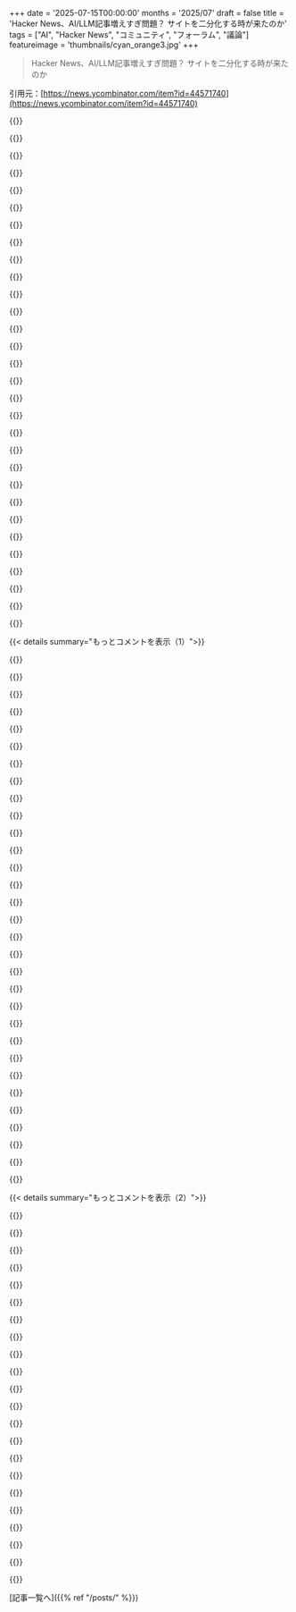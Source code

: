 +++
date = '2025-07-15T00:00:00'
months = '2025/07'
draft = false
title = 'Hacker News、AI/LLM記事増えすぎ問題？ サイトを二分化する時が来たのか'
tags = ["AI", "Hacker News", "コミュニティ", "フォーラム", "議論"]
featureimage = 'thumbnails/cyan_orange3.jpg'
+++

> Hacker News、AI/LLM記事増えすぎ問題？ サイトを二分化する時が来たのか

引用元：[https://news.ycombinator.com/item?id=44571740](https://news.ycombinator.com/item?id=44571740)




{{<matomeQuote body="昔みたいに、Hacker Newsで予期せぬ発見をしたいんだけど、AI/LLM記事が増えすぎて魅力がなくなっちゃったんだよね。" userName="bookofjoe" createdAt="2025/07/15 14:51:17" color="#ff5c5c">}}




{{<matomeQuote body="サブレディットでもこういう「グループをAとBに分けよう」って話はよく出るけど、提案者はいつもAに残りたいだけなんだよね。「あの人たちは歓迎されない、俺たちとは違う」って裏の意味があるみたい。気に入らない要素を排除するためにコミュニティを分けるのは、既存コミュニティを乗っ取ろうとする行為だよ。自分で好きなコンテンツのサイトを作ればいいじゃん。" userName="Lerc" createdAt="2025/07/15 15:10:19" color="#45d325">}}




{{<matomeQuote body="まず、Hacker Newsがユーザー提供のタグを導入して、ユーザーが投票できるようにすれば、この問題は解決するはずだよ。そしたら、嫌な記事はGrease MonkeyスクリプトとかHacker Newsの機能で簡単にフィルタリングできるじゃん。完璧じゃなくてもいいんだからさ。" userName="ffsm8" createdAt="2025/07/15 16:16:40" color="#ff5733">}}




{{<matomeQuote body="いや、Hacker Newsはこのままでいいよ。新参者がこういう変更を要求するのは失礼だと思う。このフォーラムが20年近く変わらずに来たのには、ちゃんとした理由があるんだからさ。" userName="Kiro" createdAt="2025/07/15 22:19:50" color="">}}




{{<matomeQuote body="「あの人たちは歓迎されない」って言われるのは分かるけど、AIが技術ニュースだけでなく、記事内容、不要な製品機能、職場まで押し付けられるのにうんざりなんだ。コミュニティを分けるんじゃなくて、フィルターとか、このAI熱狂から逃れる方法が欲しい。誰も歓迎されないようにしたくないけど、AIの洪水は止めたいんだよね。" userName="ryandrake" createdAt="2025/07/15 18:12:20" color="#785bff">}}




{{<matomeQuote body="Hacker Newsも、他の技術分野と同じで流行に左右されるよね。今はAIだけど、数年前はBitcoinだった。どんなコンテンツが見たいか、特定のトピックに注目が集まりすぎているか、時々議論するのは価値があると思うよ。一部の人が議題を乗っ取られたくないと思うのも当然だから、この議論は続けるべきだね。何が出てくるか見てみようよ。" userName="gwbas1c" createdAt="2025/07/15 19:02:31" color="#ff5733">}}




{{<matomeQuote body="そうそう、昔Slashdotを模したニュースサイトを読んでたんだけど、コミュニティ主導になったら毎日同じ議論ばかりで、一週間くらいで読むのやめちゃったんだ。だから、こういう議論はたまにするのが大事だと思う。Hacker Newsのモデレーションって、すごく評価が低いけど、実は重要なんだよね。「新しい」フィードを見ると、くだらない記事だらけだから、品質を保つために誰かが介入してるのは理解できるよ。" userName="gwbas1c" createdAt="2025/07/15 21:30:22" color="#ff5c5c">}}




{{<matomeQuote body="みんなHacker Newsには面白い記事を求めて来るんだよね。フロントページの記事の3分の1から3分の2が何ヶ月も、何年もその基準に合わないとしたら、探してるものを見つけるのがどれだけ大変か分かる？肥沃な土壌で美しい花を育てられるのに、絶滅危惧種がいる保護された草原をなくさなきゃいけないのは最悪だよね。" userName="dmbche" createdAt="2025/07/15 20:16:43" color="#ff5733">}}




{{<matomeQuote body="君が、他の人にとって記事が面白いかどうかを決める権利があるの？" userName="op00to" createdAt="2025/07/15 23:09:38" color="">}}




{{<matomeQuote body="Redditでグループ分けは「あいつら来るな」って意味になりがちだけど、HN読者はトピック重視だよ。<br>みんな記事を読みに来て、そこから議論に参加する感じ。<br>一部盛り上がるトピックもあるけど、HNは記事中心って認識で合ってると思う。" userName="WarOnPrivacy" createdAt="2025/07/15 15:28:01" color="#ff5c5c">}}




{{<matomeQuote body="トピックタグを導入しても、HNがダメになることはないと思うよ。" userName="pxc" createdAt="2025/07/15 23:05:54" color="">}}




{{<matomeQuote body="他の人が言ってないことを勝手に決めつけるような、そんな攻撃的な質問の意図が全く分からないんだけど？" userName="ryandrake" createdAt="2025/07/16 01:05:38" color="">}}




{{<matomeQuote body="HNでは「みんな記事を読みに来て議論する」って言うけど、実際は記事の内容を読んでないコメントが多いよね。<br>だから「見出し読んで会話して、それから記事読む」ってのが正しいユーザーの流れじゃないかな。" userName="parpfish" createdAt="2025/07/15 17:13:02" color="#ff5733">}}




{{<matomeQuote body="2016年参加だけど、新人って線引き難しいね。<br>僕は「HNをAI/LLMとその他に分けるべき？」って提案しただけだよ。<br>昔みたいにHNで色々な発見をしたいのに、AI/LLMの記事が多すぎて、HNの魅力が落ちたんだ。" userName="bookofjoe" createdAt="2025/07/16 01:38:49" color="#ff5733">}}




{{<matomeQuote body="「あいつら歓迎しない」って言うのは、「俺にはもうここが居場所じゃないから、別の場所に行きたい」ってのと同じくらいあり得る意味合いだよ。" userName="bluefirebrand" createdAt="2025/07/15 15:17:22" color="#ff33a1">}}




{{<matomeQuote body="正直、これって2017年から2021年くらいのCryptoブームにそっくりだね。<br>当時は投稿の80%がCryptoで、すごい革命が来るとか言われてた。<br>AI/LLMはCryptoよりは有用だけど、限界もあるから、あと数年でこの過熱も落ち着くと思うよ。" userName="moomoo11" createdAt="2025/07/15 22:45:09" color="#785bff">}}




{{<matomeQuote body="ところで、そのサイトって何？<br>僕が知ってるHNクローンは、もうないchristdot.orgだけだよ。" userName="CoastalCoder" createdAt="2025/07/16 01:30:48" color="">}}




{{<matomeQuote body="HNが自分の求める内容を提供すべき、って思ってるから攻撃的だと感じるんじゃない？<br>気に入らないなら読まなきゃいいだけ。誰も強制してない。<br>他人の楽しみを邪魔するなよ。<br>ネットは広いし人生は短いんだから、文句言うより好きなものを読もうぜ。" userName="op00to" createdAt="2025/07/16 03:52:11" color="#ff5733">}}




{{<matomeQuote body="GreasemonkeyとかカスタムCSSで対応できるよ。" userName="andybak" createdAt="2025/07/16 09:08:23" color="">}}




{{<matomeQuote body="「誰もが好きなコンテンツのサイトを作って、コミュニティを育てられる」のはすごく大変だよね。でも、やってみるよ。AIアシストコーディングの新しいコミュニティ「https://kraa.io/vibecoding」を今から始めるね。" userName="levmiseri" createdAt="2025/07/15 17:13:48" color="#ff33a1">}}




{{<matomeQuote body="俺の経験だと、みんなが言ってるのはそういう意味じゃないんだ。代替の場所を探してるか、自分で作ってるかだよ。Redditでの話だけど、最近はほとんど見てないし、なんか違うんだよね。このコメントはRedditには投稿してないよ。" userName="Lerc" createdAt="2025/07/15 15:24:18" color="">}}




{{<matomeQuote body="「サイトがAIやLLMに支配されてて魅力が薄れた」って言うけど、なんでこの2週間でAIやLLM関連の記事を10件くらいも投稿してるの？このAsk HNを投稿する数時間前にもあったし。君の考えてることがよく分からないな。" userName="NaOH" createdAt="2025/07/16 03:08:52" color="">}}




{{<matomeQuote body="全然そうじゃないみたい。https://hn.algolia.com/によると、「show hn」で「AI」は13,128件、「LLM」は2,363件だって。9日前からさらに増えてて、AI関連の投稿は一日あたりLLMが6件、AIが27件だってさ。AIは便利だけど、なんでもAI絡みにするのはやめてほしいね。関連ない議論にまで無理やり持ち込むのは、もはや熱意じゃなくて執着だよ。正直、HN全体でアストロターフィングが行われてても驚かないね。<br>[Data on AI-related Show HN posts - simonw’s comment](https://news.ycombinator.com/item?id=44484996)" userName="oparin10" createdAt="2025/07/16 02:01:42" color="#38d3d3">}}




{{<matomeQuote body="コメントは記事に惹かれても参加しない人を反映してないし、アップボートがかなりの数であることを示唆してる。記事を読んでないコメントが優勢だとは思わないな。一部のトピックでは少し多めだけど、それが最悪ってわけじゃないよ。" userName="WarOnPrivacy" createdAt="2025/07/15 18:14:28" color="">}}




{{<matomeQuote body="これは話題の問題であって、人の問題じゃないんだ。" userName="pydry" createdAt="2025/07/15 15:18:38" color="">}}




{{<matomeQuote body="君の言うことはわかるよ。理想の世界ではHNxAIとHNがあって、両方に投稿して、どちらも頻繁に利用するだろうね。" userName="bookofjoe" createdAt="2025/07/16 11:05:19" color="">}}




{{<matomeQuote body="読まない投稿をスクロールするだけで文句を言うとかマジ意味わかんねぇ。図書館で変な本見たくないって言う子供と一緒じゃん。今見てるんだけど、トップ20記事のうち16件はAIと関係ないし。" userName="therealpygon" createdAt="2025/07/16 14:04:32" color="">}}




{{<matomeQuote body="投稿主がHacker Newsを分割する力なんてないし、民主主義でできるとも思ってないでしょ。でも、このアイデアを出すことで、モデレーターがユーザーの意見を知るのに役立つと思うんだ。Hacker Newsの核はモデレーションだし、こういう議論は彼らにシグナルを送る良い方法だよ。" userName="dmbche" createdAt="2025/07/15 19:26:44" color="#38d3d3">}}




{{<matomeQuote body="これ作ったよ：https://tools.simonwillison.net/hacker-news-filtered<br>AIやLLMの記事を除外したHacker Newsページが見れる。除外ワードも変更してLocalStorageに保存できるんだ。GPTが数分で作ってくれたよ：https://chatgpt.com/share/68766f42-1ec8-8006-8187-406ef452e0...<br>プロンプトは『Hacker NewsのAPIから取得して、LLM, AIをデフォルトで除外するウェブツールを作って。除外ワードは変更可能でLocalStorageに保存。Reactは使わないで。』って感じ。あとは4回くらい修正指示を出しただけ。" userName="simonw" createdAt="2025/07/15 15:11:41" color="#785bff">}}




{{<matomeQuote body="Vibe codingの力の良い例だね。最初の項目がまさしく『Kiro: A new agentic IDE』だよ。" userName="fouronnes3" createdAt="2025/07/15 15:19:02" color="#ff5733">}}




{{< details summary="もっとコメントを表示（1）">}}

{{<matomeQuote body="除外したいワードを入れる入力ボックスがあるじゃんか…プロンプトは『特定の検索語句を除外』って要求してるんであって、『AI関連のキーワードを賢くフィルター』しろとは言ってないんだよ。だから、Vibe codingの好例だね。LLMはプロンプト通りにツールを作ったんだ。" userName="raincole" createdAt="2025/07/15 15:26:58" color="#ff5733">}}




{{<matomeQuote body="AI記事を見ないために、AIのバズワードを常にチェックしなきゃいけないってこと？" userName="FroshKiller" createdAt="2025/07/15 15:35:03" color="#ff33a1">}}




{{<matomeQuote body="AIを嫌ってる人たちをAIを使って助けるって、なんか特別な皮肉があるよね。偽善とかネガティブなもんじゃないんだけど、なぜか面白いんだよな。" userName="CL_ergo" createdAt="2025/07/15 15:17:59" color="">}}




{{<matomeQuote body="トップ記事：Kiro: new agentic IDE" userName="rottc0dd" createdAt="2025/07/15 15:17:20" color="">}}




{{<matomeQuote body="プロンプトではLLMとAIをデフォルトで除外するってなってたけどな" userName="throwaway290" createdAt="2025/07/15 17:28:06" color="">}}




{{<matomeQuote body="プライバシーポリシーを追加するか、ソースを公開した方がいいんじゃない？みんながサイトを信頼するって思い込むよりね。LLMがやらなかったこと全部正直に話さないなら、なんでこんなデモするの？" userName="th0ma5" createdAt="2025/07/15 17:22:00" color="#45d325">}}




{{<matomeQuote body="「agent」をデフォルトの除外リストに追加したってさ。" userName="simonw" createdAt="2025/07/15 15:21:42" color="">}}




{{<matomeQuote body="AI記事をキーワードじゃなくてAIでフィルタリングする、もっと深いバージョンが欲しいってことだよね。" userName="simonw" createdAt="2025/07/15 15:41:24" color="#38d3d3">}}




{{<matomeQuote body="最上位の記事が「Kiro: A new agentic IDE」ってさ。AIを排除しようとしてるのに、最高の記事がAI関連って、めっちゃ皮肉だよね。" userName="owebmaster" createdAt="2025/07/15 16:37:33" color="#38d3d3">}}




{{<matomeQuote body="もう修正済みだよ。https://github.com/simonw/tools/commit/f95b306be7b584f388256..." userName="simonw" createdAt="2025/07/15 16:47:47" color="#45d325">}}




{{<matomeQuote body="ある時点でもう皮肉だよね。" userName="shepherdjerred" createdAt="2025/07/15 16:02:56" color="">}}




{{<matomeQuote body="しかも、そのタイトルにはAIとかLLMって言葉は入ってなかったし…。そもそも何の文句なの？" userName="Tostino" createdAt="2025/07/15 17:42:08" color="">}}




{{<matomeQuote body="わかってるけど、それでも皮肉だよね。AIの結果に困惑する人たちには慣れるだろうね。" userName="owebmaster" createdAt="2025/07/15 16:54:46" color="">}}




{{<matomeQuote body="マジでトンチンカンな返答だね…。AI/LLMから離れたい人たちの最大の敵みたいじゃん。AIをフィルタリングするスレッドでさえ、お前から逃れられないなんてさ。" userName="rjh29" createdAt="2025/07/15 19:26:29" color="">}}




{{<matomeQuote body="これは、人間が書いたフィルタリングシステムも陥りがちな問題って感じだね。" userName="bee_rider" createdAt="2025/07/15 17:00:33" color="">}}




{{<matomeQuote body="5つのプロンプト？大したことないね。人間ならたった1つのプロンプトでサイト作って宣伝、フィードバック対応、将来の議論までできるんだよ。全然違うってば！" userName="pton_xd" createdAt="2025/07/15 17:14:42" color="">}}




{{<matomeQuote body="もうとっくにその段階は過ぎてる気がするな。AIから逃れるためにAIを使うって、それってアリなの？" userName="tolerance" createdAt="2025/07/15 16:40:28" color="">}}




{{<matomeQuote body="ソースコードを公開したよ: https://github.com/simonw/tools/blob/main/hacker-news-filter...<br>プロンプトの履歴も載ってるし、サイトでも見れるよ: https://tools.simonwillison.net/colophon#hacker-news-filtere...<br>個人情報が何もログされないからプライバシーポリシーは要らないと思ってる。ブラウザからAlgolia APIを直接叩いてて、フィルタリングはローカルで処理されるんだ。Algolia側のプライバシーポリシーに依存するけどね。<br>「LLMがしてないことについて、なんで正直に言わないの？」って質問は、どういう意味？" userName="simonw" createdAt="2025/07/15 17:44:36" color="#ff5733">}}




{{<matomeQuote body="もう一段階あるよ。AIを使ってAIから逃れるためのツールをAIで作るって話。<br>最終的にはね、AIを使ってAIから逃れるためのツールをAIで作るためのツールを、またAIで作るってことになるんだよ。" userName="voisin" createdAt="2025/07/15 17:02:30" color="#ff33a1">}}




{{<matomeQuote body="まだ`Kiro: A new agentic IDE`が見えちゃうんだけど。" userName="luke-stanley" createdAt="2025/07/15 15:33:08" color="">}}




{{<matomeQuote body="これすごいんだけどさ、設定したフィルター（”llm”と”ai”だけ）だと、14記事中4記事（25%以上！）もまだAI記事が見えちゃうんだよ。<br>少なくとも1つはヘッドラインにAI関連の言葉がないから、この手のフィルターじゃ識別できないんだよね。もしかしたら2つかな。" userName="pxc" createdAt="2025/07/15 15:17:27" color="#38d3d3">}}




{{<matomeQuote body="このサイトは個人情報を一切要求しないから、プライバシーポリシーは必要ないんだよ。" userName="johnb231" createdAt="2025/07/15 19:32:36" color="">}}




{{<matomeQuote body="人間が作ったフィルタリングシステムって、2分で問題解決！とか自慢して失敗したりしないよね。" userName="owebmaster" createdAt="2025/07/15 17:37:50" color="">}}




{{<matomeQuote body="「AIを使ってAIから逃れるためのツールをAIを使って構築するツールをAIで構築する」って話、こんなにバカげてるのに現実になりそうで、ゾッとするような世界をこれほどまでに表現してる例は他になかなかないよね。" userName="tolerance" createdAt="2025/07/15 17:21:20" color="">}}




{{<matomeQuote body="フィルタUIの表示が古い検索結果に引きずられてるなら、それはlocalStorageに保存されてるからかもよ。" userName="simonw" createdAt="2025/07/15 15:40:44" color="">}}




{{<matomeQuote body="LLMはツール作成が簡単で強みだけど、HNフィルタリングみたいに特定の用途に縛られるのが弱みだよ。<br>Usenetのkillfiles以来、人々は表示内容を制御したがってきたけど、汎用的なローカル解決策はまだないね。<br>狭い解決策がたくさんできれば、それが広い解決策のヒントになるけど、データモデルとかUXの互換性問題も出てくるだろうね。" userName="simpaticoder" createdAt="2025/07/15 15:26:34" color="#ff5c5c">}}




{{<matomeQuote body="「Agent」って言葉、色んな文脈で使われてるよね。<br>「OnedriveはLinuxだと遅いけどWindowsユーザーエージェントだと速い」とか、「フロリダのデータ科学者の家にエージェントが捜査に入った」とか、「元TSAエージェントの告白」とか、例はたくさんあるよ。" userName="lossolo" createdAt="2025/07/15 16:12:58" color="">}}




{{<matomeQuote body="このAI/LLM記事問題、毎日出てくるね。<br>前はフロントページのAI記事は30記事中4〜5個だったのに、今日は9個もあったよ。<br>「new」ページでAIじゃない良い記事にupvoteするのが、良い抵抗策だと思うね。" userName="PaulHoule" createdAt="2025/07/15 14:57:55" color="#45d325">}}




{{<matomeQuote body="「new」ページで非AI記事をupvoteするって意見に大賛成！<br>実際、フロントページより「new」ページの方が興味ある記事を見つけられてるよ。<br>HNのフロントページと僕の興味がズレてきてるんだよね。<br>「new」ページを見る理由は、良い記事をフロントページに上げるためと、純粋に良い記事を見つけるため、ってとこかな。" userName="freedomben" createdAt="2025/07/15 15:11:22" color="#ff5c5c">}}




{{<matomeQuote body="人って年取ると興味や好奇心が変わるよね。自分じゃ気づかないうちに。<br>特にコンピュータサイエンスの世界ではよくある話だよ。<br>若い学部生は新しい技術をすぐに吸収して、最初は変に見えるものを作るんだ。<br>昔のAtomとかVS Codeのローンチと同じように、Kiro - Agentic IDEの記事も同じくらい面白く感じる人もいるかもね。" userName="authorfly" createdAt="2025/07/15 17:04:07" color="">}}

{{</details>}}




{{< details summary="もっとコメントを表示（2）">}}

{{<matomeQuote body="数年後に「また連絡するね」って感じかな。<br>HNの会話を元にpull requestとかフォローアップを処理する僕のAI/LLM RAG Agentic bot、買わない？" userName="Jugurtha" createdAt="2025/07/15 18:16:05" color="">}}




{{<matomeQuote body="最近、フロントページをAI記事が占める割合が増えて、うんざりしてるんだ。コメント欄でも、どんな記事でもAIの話が出てきて、もうAIのことは聞きたくないよ。" userName="delusional" createdAt="2025/07/15 15:08:35" color="#785bff">}}




{{<matomeQuote body="AIのことは二度と聞きたくないって言うけど、なんで？ AI記事が分離されるとか、タグ付けされるのは賛成だけど、完全に聞きたくないってのは珍しい。どんな分野にいて、どんな興味があるんだい？" userName="jader201" createdAt="2025/07/15 15:14:02" color="#785bff">}}




{{<matomeQuote body="僕はソフトウェアエンジニアで、技術は世界を変える力があるのに、社会の本当の問題解決じゃなくて、広告技術の自動化とかにばかり使われてることに絶望してるんだ。エボラで人が死んでるのに、これって恥ずかしくない？技術自体は好きだけど、この方向性は違うと思う。" userName="delusional" createdAt="2025/07/15 16:04:16" color="#ff5c5c">}}




{{<matomeQuote body="広告技術の自動化ね。でも、技術進化による人間作業の自動化は昔から起きてて、多くの仕事がなくなったり、海外に移ったりしてるんだ。従業員としては、会社がどのプロジェクトを進めるかに発言権はないし、雇い主を選ぶしかないよね。" userName="matt_s" createdAt="2025/07/15 23:01:06" color="">}}




{{<matomeQuote body="ありがとう、僕も同じように感じるよ。グローバルな技術力でコンピューティングの神になったのに、その力は結局「生産性向上」、つまり金儲けにしか使われてない。実際の国家的・地球規模の問題を解決する現代のAI/LLMの使い道なんて聞いたことないもんね。" userName="saulpw" createdAt="2025/07/15 17:20:38" color="#45d325">}}




{{<matomeQuote body="問題が解決しないのは技術的に無理だからじゃなくて、社会として「解決」の意味に合意できないからなんだ。意見の違いから文化戦争が起きて、お互いを攻撃しあったり、快適な場所に引きこもったりしてる。だから、本当の問題はどんどん深刻になってるんだよ。" userName="lazide" createdAt="2025/07/15 17:45:11" color="#785bff">}}




{{<matomeQuote body="AIやLLMを実際の社会問題解決に使ってる人たちもたくさんいるけど、それが全体に占める割合は、他の分野で使われてるAIの割合と同じくらいだよ。悲しいけど、AIやLLMのほとんどはそういう分野に使われてないんだ。" userName="aleksituk" createdAt="2025/07/15 17:53:54" color="">}}




{{<matomeQuote body="僕はAIに反対じゃないけど、このスレッドの意見には共感するよ。AIが実存的な危機を感じさせる人もいるし、友達との価値観の違いに気づかせることもあるみたいだ。それに、ホームページの枠は限られてるから、AI記事が多いと他の面白い記事が見られなくなるんだよね。" userName="steveklabnik" createdAt="2025/07/15 15:43:49" color="">}}




{{<matomeQuote body="うん、まさにそう感じるよ。「AIで〇〇を解析した」みたいな薄い記事がフロントページに載ってて、他の面白い記事を押しやってるんだ。何年か前の「〇〇をRustで書き直した！」って記事と同じような現象だよね。" userName="ryandrake" createdAt="2025/07/15 18:16:48" color="">}}




{{<matomeQuote body="僕は以前、この記事を書いたんだ。<br>https://ontology2.com/essays/HackerNewsForHackers/<br>今はこの記事の内容には賛同しないけど、続編の<br>https://ontology2.com/essays/ClassifyingHackerNewsArticles/<br>に書いたYOShInOnの運営原理は今も変わってないよ。" userName="PaulHoule" createdAt="2025/07/15 18:39:35" color="">}}




{{<matomeQuote body="俺はAIの記事にうんざりしてる。誇大広告がひどいし、個人的には皆が言うほど役立つとは思わないから、ガスライティングされてる気分だよ。もちろんクールな技術だけど、俺が使いたいことに対して信頼できるまでは興味ない。AIが俺たちの仕事を奪うって話にもホント疲れたよ。" userName="bluefirebrand" createdAt="2025/07/15 15:21:54" color="#45d325">}}




{{<matomeQuote body="AIが仕事を奪うって話にうんざりしてるのは分かるよ。毎年、想像力に欠けるエンジニアたちが、最新の流行りをまるで人類史上最高の偉業みたいに持ち上げるのにもホント疲れるよ。" userName="ryandrake" createdAt="2025/07/15 18:18:23" color="">}}




{{<matomeQuote body="オンラインで面白いことについて話せる場所が欲しいな。極端な誇大広告にも極端な悲観論にも流されないような場所がね。HNのスレッドは、最初に投稿した意見が支配的になることが多くて変だよ。投稿ごとにエコーチェンバーみたいになってて、変な感じ。" userName="bluefirebrand" createdAt="2025/07/15 18:54:48" color="#ff33a1">}}




{{<matomeQuote body="HNの文化は俺の経験上、最悪の方向に進んでる。誇大広告と悲観論の極端さが、ひどい炎上を引き起こすんだ。個人的には、このサイトを「洗練されたshitpostingの場所」として扱うようになったよ。技術の話は業界の友達とのグループチャットでしてる。Redditと同じように見なされてるし、たぶん規模の問題だろうね。サイトが大きくなると、暇な人や熱心な意見を持つ人に支配されちゃうんだ。" userName="Karrot_Kream" createdAt="2025/07/15 19:48:02" color="#ff33a1">}}




{{<matomeQuote body="そうだね…友達と業界の話をするのは賢いと思うよ。俺にはそういう友達があまりいないから、うらやましいな。" userName="bluefirebrand" createdAt="2025/07/15 23:14:30" color="">}}




{{<matomeQuote body="俺もそれ（サクラの存在）に気づいたよ。明らかに一人のユーザーだけじゃないけど、金をもらってやってるんじゃないかって疑うほどだよ。そういう投稿とか、「LLMに食わせたらこうなった」系の投稿は、俺はいつもダウン投票してるんだ。" userName="probably_wrong" createdAt="2025/07/15 15:12:58" color="#785bff">}}




{{<matomeQuote body="投稿の最初のコメントとしてそれら（サクラの疑いがあるコメント）を見ると、俺も同じように思うよ。その疑いを証明することはできないけど、間違いなくそう感じることがあるね。" userName="delusional" createdAt="2025/07/15 16:12:10" color="">}}




{{<matomeQuote body="HNを少し遅れて知った人は知らないかもしれないけど、HNにはAIやLLMよりErlangの方が記事が多かった時期もあったんだ。Ruby Rails、Postgres、SQLite、Rustなんかも、それぞれ流行った時期があったし、今LLMが他のどんな流行よりも圧倒的ってわけじゃないと思うよ。Erlangほどじゃないのは確かだね。" userName="ksec" createdAt="2025/07/15 17:11:04" color="#ff33a1">}}




{{<matomeQuote body="それはHNのTechサイドに関心があるか、Startupサイドに関心があるかによるね。俺はTech記事が一番好きで、一般的なトレンドのふわふわした話はいらない。そうは言っても、AIの記事はBlockchain時代ほどひどいとは思わないけどね。" userName="antonymoose" createdAt="2025/07/15 17:16:13" color="#ff33a1">}}




{{<matomeQuote body="面白くないAIやLLMの記事が常に大量に押し寄せてくるのはうんざりだけど、それよりもTechニュースとStartupニュースを分けてほしいな。そっちの方が長続きするし、役に立つ区別だと思うよ。" userName="devmor" createdAt="2025/07/15 17:56:57" color="#38d3d3">}}

{{</details>}}



[記事一覧へ]({{% ref "/posts/" %}})
